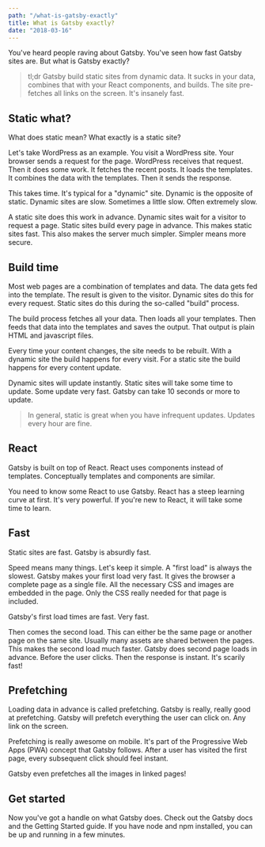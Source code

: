 ```yaml
---
path: "/what-is-gatsby-exactly"
title: What is Gatsby exactly?
date: "2018-03-16"
---
```


You've heard people raving about Gatsby. You've seen how fast Gatsby sites are. But what is Gatsby exactly?

> tl;dr Gatsby build static sites from dynamic data. It sucks in your data, combines that with your React components, and builds. The site pre-fetches all links on the screen. It's insanely fast.

## Static what?

What does static mean? What exactly is a static site?

Let's take WordPress as an example. You visit a WordPress site. Your browser sends a request for the page. WordPress receives that request. Then it does some work. It fetches the recent posts. It loads the templates. It combines the data with the templates. Then it sends the response.

This takes time. It's typical for a "dynamic" site. Dynamic is the opposite of static. Dynamic sites are slow. Sometimes a little slow. Often extremely slow.

A static site does this work in advance. Dynamic sites wait for a visitor to request a page. Static sites build every page in advance. This makes static sites fast. This also makes the server much simpler. Simpler means more secure.

## Build time

Most web pages are a combination of templates and data. The data gets fed into the template. The result is given to the visitor. Dynamic sites do this for every request. Static sites do this during the so-called "build" process.

The build process fetches all your data. Then loads all your templates. Then feeds that data into the templates and saves the output. That output is plain HTML and javascript files.

Every time your content changes, the site needs to be rebuilt. With a dynamic site the build happens for every visit. For a static site the build happens for every content update.

Dynamic sites will update instantly. Static sites will take some time to update. Some update very fast. Gatsby can take 10 seconds or more to update.

> In general, static is great when you have infrequent updates. Updates every hour are fine.

## React

Gatsby is built on top of React. React uses components instead of templates. Conceptually templates and components are similar.

You need to know some React to use Gatsby. React has a steep learning curve at first. It's very powerful. If you're new to React, it will take some time to learn.

## Fast

Static sites are fast. Gatsby is absurdly fast.

Speed means many things. Let's keep it simple. A "first load" is always the slowest. Gatsby makes your first load very fast. It gives the browser a complete page as a single file. All the necessary CSS and images are embedded in the page. Only the CSS really needed for that page is included.

Gatsby's first load times are fast. Very fast.

Then comes the second load. This can either be the same page or another page on the same site. Usually many assets are shared between the pages. This makes the second load much faster. Gatsby does second page loads in advance. Before the user clicks. Then the response is instant. It's scarily fast!

## Prefetching

Loading data in advance is called prefetching. Gatsby is really, really good at prefetching. Gatsby will prefetch everything the user can click on. Any link on the screen.

Prefetching is really awesome on mobile. It's part of the Progressive Web Apps (PWA) concept that Gatsby follows. After a user has visited the first page, every subsequent click should feel instant.

Gatsby even prefetches all the images in linked pages!

## Get started

Now you've got a handle on what Gatsby does. Check out the Gatsby docs and the Getting Started guide. If you have node and npm installed, you can be up and running in a few minutes.
